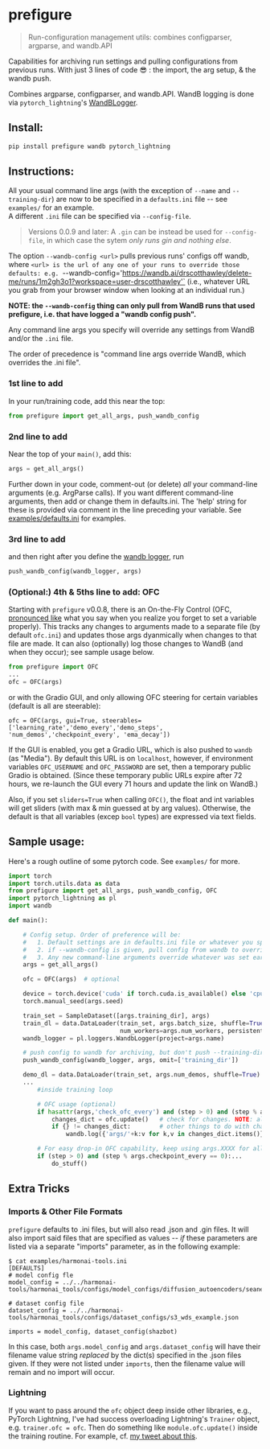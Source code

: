 # prefigure

> Run-configuration management utils: combines configparser, argparse, and wandb.API

Capabilities for archiving run settings and pulling configurations from previous runs.  With just 3 lines of code 😎 : the import, the arg setup, & the wandb push.  

Combines argparse, configparser, and wandb.API.  WandB logging is done via `pytorch_lightning`'s [WandBLogger](https://pytorch-lightning.readthedocs.io/en/stable/extensions/generated/pytorch_lightning.loggers.WandbLogger.html). 

## Install:

```bash
pip install prefigure wandb pytorch_lightning
```


## Instructions:

All your usual command line args (with the exception of `--name` and `--training-dir`) are now to be specified in a `defaults.ini` file -- see `examples/` for an example.  
A different `.ini` file can be specified via  `--config-file`.

> Versions 0.0.9 and later: A `.gin` can be instead be used for `--config-file`, in which case the sytem *only runs gin and nothing else*.

The option `--wandb-config <url>` pulls previous runs' configs off wandb, where `<url> is the url of any one of your runs to override those defaults:
e.g. `--wandb-config='https://wandb.ai/drscotthawley/delete-me/runs/1m2gh3o1?workspace=user-drscotthawley'`
(i.e., whatever URL you grab from your browser window when looking at an individual run.)  

**NOTE: the `--wandb-config` thing can only pull from WandB runs that used prefigure, i.e. that have logged a "wandb config push".**

Any command line args you specify will override any settings from WandB and/or the `.ini` file.

The order of precedence is "command line args override WandB, which overrides the .ini file".


### 1st line to add
In your run/training code, add this near the top:

```Python
from prefigure import get_all_args, push_wandb_config
```

### 2nd line to add
Near the top of your `main()`, add this:

```Python
args = get_all_args()
```

Further down in your code, comment-out (or delete) *all* your command-line arguments (e.g. ArgParse calls). If you want different command-line arguments, then add or change them in defaults.ini.  The 'help' string for these is provided via  comment in the line preceding your variable. See [examples/defaults.ini](https://github.com/drscotthawley/prefigure/blob/main/examples/defaults.ini) for examples.


### 3rd line to add
and then right after you define the [wandb logger](https://pytorch-lightning.readthedocs.io/en/stable/extensions/generated/pytorch_lightning.loggers.WandbLogger.html), run

```Python
push_wandb_config(wandb_logger, args)
```

### (Optional:) 4th & 5ths line to add: OFC
Starting with `prefigure` v0.0.8, there is an On-the-Fly Control (OFC, [pronounced like](https://getyarn.io/yarn-clip/f9a780c2-0690-4cc5-ba0f-139ef8a637a3) what you say when you realize you forget to set a variable properly). 
This tracks any changes to arguments made to a separate file (by default `ofc.ini`) and
updates those args dyanmically when changes to that file are made. It can also (optionally) log those changes to WandB (and when they occur); see sample usage below.

```Python
from prefigure import OFC
...
ofc = OFC(args)
```
or with the Gradio GUI, and only allowing OFC steering for certain variables (default is all are steerable): 
```
ofc = OFC(args, gui=True, steerables=['learning_rate','demo_every','demo_steps', 'num_demos','checkpoint_every', 'ema_decay']) 
```

If the GUI is enabled, you get a Gradio URL, which is also pushed to `wandb` (as "Media").  By default this URL is on `localhost`, however, 
if environment variables `OFC_USERNAME` and `OFC_PASSWORD` are set, then a temporary public Gradio is obtained. (Since these temporary public URLs expire after 72 hours, we re-launch the GUI every 71 hours and update the link on WandB.)

Also, if you set `sliders=True` when calling `OFC()`, the float and int variables will get sliders (with max & min guessed at by arg values).  Otherwise, the default is that all variables (excep `bool` types) are expressed via text fields.


## Sample usage:
Here's a rough outline of some pytorch code. See `examples/` for more.

```Python
import torch
import torch.utils.data as data
from prefigure import get_all_args, push_wandb_config, OFC
import pytorch_lightning as pl
import wandb

def main():

    # Config setup. Order of preference will be:
    #   1. Default settings are in defaults.ini file or whatever you specify via --config-file
    #   2. if --wandb-config is given, pull config from wandb to override defaults
    #   3. Any new command-line arguments override whatever was set earlier
    args = get_all_args()

    ofc = OFC(args)  # optional

    device = torch.device('cuda' if torch.cuda.is_available() else 'cpu')
    torch.manual_seed(args.seed)

    train_set = SampleDataset([args.training_dir], args)
    train_dl = data.DataLoader(train_set, args.batch_size, shuffle=True,
                               num_workers=args.num_workers, persistent_workers=True, pin_memory=True)
    wandb_logger = pl.loggers.WandbLogger(project=args.name)

    # push config to wandb for archiving, but don't push --training-dir value to WandB
    push_wandb_config(wandb_logger, args, omit=['training_dir']) 

    demo_dl = data.DataLoader(train_set, args.num_demos, shuffle=True)
    ...
        #inside training loop

        # OFC usage (optional)
        if hasattr(args,'check_ofc_every') and (step > 0) and (step % args.check_ofc_every == 0):
            changes_dict = ofc.update()   # check for changes. NOTE: all "args" updated automatically
            if {} != changes_dict:        # other things to do with changes: log to wandb
                wandb.log({'args/'+k:v for k,v in changes_dict.items()}, step=step) 

        # For easy drop-in OFC capability, keep using args.XXXX for all variables....)
        if (step > 0) and (step % args.checkpoint_every == 0):... 
            do_stuff()
```

## Extra Tricks 

### Imports & Other File Formats
`prefigure` defaults to .ini files, but will also read .json and .gin files.  It will also import
said files that are specified as values -- *if* these parameters are listed via a separate "imports" parameter, as in the following example: 
```
$ cat examples/harmonai-tools.ini 
[DEFAULTS]
# model config fle
model_config = ../../harmonai-tools/harmonai_tools/configs/model_configs/diffusion_autoencoders/seanet_32_32_diffae.json

# dataset config file 
dataset_config = ../../harmonai-tools/harmonai_tools/configs/dataset_configs/s3_wds_example.json

imports = model_config, dataset_config(shazbot)
```
In this case, both `args.model_config` and `args.dataset_config` will have their filename value string *replaced* by the dict(s) specified in the .json files given.  If they were not listed under `imports`, then the filename value will remain and no import will occur. 


### Lightning
If you want to pass around the `ofc` object deep inside other libraries, e.g., PyTorch Lightning, I've had success overloading Lightning's `Trainer` object, e.g. `trainer.ofc = ofc`.  Then do something like `module.ofc.update()` inside the training routine.  For example, cf. [my tweet about this](https://twitter.com/drscotthawley/status/1650369425122512897).  